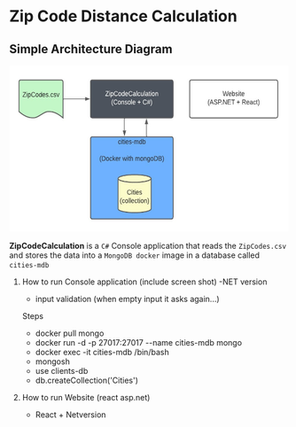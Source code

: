 # Zip Code Distance Calculation

## Simple Architecture Diagram

<img src="Architecture.jpg" alt="ZipCodeCalculation arquitecture diagram" style="height: 300px"/>

**ZipCodeCalculation** is a `C#` Console application that reads the `ZipCodes.csv` and stores the data into a `MongoDB docker` image in a database called `cities-mdb`

1. How to run Console application (include screen shot)
   -NET version

    - input validation (when empty input it asks again...)

    Steps

    - docker pull mongo
    - docker run -d -p 27017:27017 --name cities-mdb mongo
    - docker exec -it cities-mdb /bin/bash
    - mongosh
    - use clients-db
    - db.createCollection('Cities')

2. How to run Website (react asp.net)
    - React + Netversion
